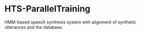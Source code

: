 # HTS-ParallelTraining

HMM-based speech synthesis system with alignment of synthetic utterances and the database.
